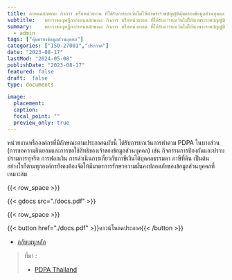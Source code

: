 ```yaml
---
title: กำหนดลักษณะ กิจการ หรือหน่วยงาน ที่ได้รับการยกเว้นไม่ให้นำพระราชบัญญัติคุ้มครองข้อมูลส่วนบุคคล พ.ศ. 2562 บางส่วนมาใช้บังคับ
subtitle: 	พระราชกฤษฎีกากำหนดลักษณะ กิจการ หรือหน่วยงาน ที่ได้รับการยกเว้นไม่ให้นำพระราชบัญญัติคุ้มครองข้อมูลส่วนบุคคล พ.ศ. 2562 บางส่วนมาใช้บังคับ
summary: 	พระราชกฤษฎีกากำหนดลักษณะ กิจการ หรือหน่วยงาน ที่ได้รับการยกเว้นไม่ให้นำพระราชบัญญัติคุ้มครองข้อมูลส่วนบุคคล พ.ศ. 2562 บางส่วนมาใช้บังคับ
  - admin
tags: ["คุ้มครองข้อมูลส่วนบุคคล"]
categories: ["ISO-27001","ประกาศ"]
date: "2023-08-17"
lastMod: "2024-05-08"
publishDate: "2023-08-17"
featured: false
draft:  false
type: documents

image:
  placement:
  caption:
  focal_point: ""
  preview_only: true
---
```


หน่วยงานหรือองค์กรที่มีลักษณะตามประกาศฉบับนี้ ได้รับการยกเว้นการทำตาม PDPA ในบางส่วน (การขอความยินยอมและการขอใช้สิทธิของเจ้าของข้อมูลส่วนบุคคล) เช่น กิจกรรมการป้องกันและปราบปรามการทุจริต การฟอกเงิน การดำเนินการเกี่ยวกับภาษีเงินได้บุคคลธรรมดา ภาษีที่ดิน เป็นต้น อย่างไรก็ตามทุกองค์กรยังคงต้องจัดให้มีมาตรการรักษาความมั่นคงปลอดภัยของข้อมูลส่วนบุคคลที่เหมาะสม

{{< row_space >}}

{{< gdocs src="./docs.pdf" >}}

{{< row_space >}}

 

{{< button href="./docs.pdf" >}}ดาวน์โหลดประกาศ{{< /button >}}

- [กลับเมนูหลัก](../../section/)

> ที่มา : 
> - [PDPA Thailand](https://www.pdpc.or.th/1569/)